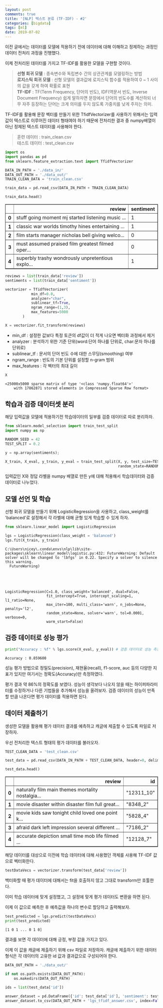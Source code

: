 ```yaml
---
layout: post
comments: true
title: '[NLP] 텍스트 분류 (TF-IDF) - #2'
categories: [bigdata]
tags: [ml]
date: 2019-07-02
---
```


이전 글에서는 데이터를 모델에 적용하기 전에 데이터에 대해 이해하고 정제하는 과정인 데이터 전처리 과정을 진행했다. 

이제 전처리된 데이터를 가지고 TF-IDF를 활용한 모델을 구현할 것이다.

> **선형 회귀 모델** : 종속변수와 독립변수 간의 상관관계를 모델링하는 방법<br/>
> **로지스틱 회귀 모델** : 선형 모델의 결과값에 로지스틱 함수를 적용하여 0 ~ 1 사이의 값을 갖게 하여 확률로 표현<br/>
> **TF-IDF** : TF(Term Frequency, 단어의 빈도), IDF(역문서 빈도, Inverse Document Frequency) 쉽게 말하자면 문장에서 단어의 빈도수를 계산하되 너무 자주 등장하는 단어는 크게 의미를 두지 않도록 가중치를 낮게 주자는 의미.

TF-IDF를 활용해 문장 벡터를 만들기 위한 TfidfVectorizer를 사용하기 위해서는 입력값이 텍스트로 이루어진 데이터 형태여야 하기 때문에 전처리한 결과 중 numpy배열이 아닌 정제된 텍스트 데이터를 사용해야 한다.

>훈련 데이터 : train_clean.csv<br/>
>테스트 데이터 : test_clean.csv


```python
import os
import pandas as pd
from sklearn.feature_extraction.text import TfidfVectorizer
```


```python
DATA_IN_PATH = './data_in/'
DATA_OUT_PATH = './data_out/'
TRAIN_CLEAN_DATA = 'train_clean.csv'
```


```python
train_data = pd.read_csv(DATA_IN_PATH + TRAIN_CLEAN_DATA)
```


```python
train_data.head()
```




<div>
<style scoped>
    .dataframe tbody tr th:only-of-type {
        vertical-align: middle;
    }

    .dataframe tbody tr th {
        vertical-align: top;
    }

    .dataframe thead th {
        text-align: right;
    }
</style>
<table border="1" class="dataframe">
  <thead>
    <tr style="text-align: right;">
      <th></th>
      <th>review</th>
      <th>sentiment</th>
    </tr>
  </thead>
  <tbody>
    <tr>
      <th>0</th>
      <td>stuff going moment mj started listening music ...</td>
      <td>1</td>
    </tr>
    <tr>
      <th>1</th>
      <td>classic war worlds timothy hines entertaining ...</td>
      <td>1</td>
    </tr>
    <tr>
      <th>2</th>
      <td>film starts manager nicholas bell giving welco...</td>
      <td>0</td>
    </tr>
    <tr>
      <th>3</th>
      <td>must assumed praised film greatest filmed oper...</td>
      <td>0</td>
    </tr>
    <tr>
      <th>4</th>
      <td>superbly trashy wondrously unpretentious explo...</td>
      <td>1</td>
    </tr>
  </tbody>
</table>
</div>




```python
reviews = list(train_data['review'])
sentiments = list(train_data['sentiment'])

vectorizer = TfidfVectorizer(
            min_df=0.0,
            analyzer="char",
            sublinear_tf=True,
            ngram_range=(1,3),
            max_features=5000
        )

X = vectorizer.fit_transform(reviews)
```

- min_df : 설정한 값보다 특정 토큰의 df값이 더 적게 나오면 벡터화 과정에서 제거
- analyzer : 분석하기 위한 기준 단위(word:단어 하나를 단위로, char:문자 하나를 단위로)
- sublinear_tf : 문서의 단어 빈도 수에 대한 스무딩(smoothing) 여부
- ngram_range : 빈도의 기본 단위를 설정할 n-gram 범위
- max_features : 각 벡터의 최대 길이


```python
X
```




    <25000x5000 sparse matrix of type '<class 'numpy.float64'>'
    	with 17862871 stored elements in Compressed Sparse Row format>



## 학습과 검증 데이터셋 분리
해당 입력값을 모델에 적용하기전 학습데이터의 일부를 검증 데이터로 따로 분리하자.


```python
from sklearn.model_selection import train_test_split
import numpy as np

RANDOM_SEED = 42
TEST_SPLIT = 0.2

y = np.array(sentiments);

X_train, X_eval, y_train, y_eval = train_test_split(X, y, test_size=TEST_SPLIT, 
                                                    random_state=RANDOM_SEED)
```

입력값인 X와 정답 라벨을 numpy 배열로 만든 y에 대해 적용해서 학습데이터와 검증데이터로 나누었다.

## 모델 선언 및 학습

선형 회귀 모델을 만들기 위해 LogisticRegression을 사용하고, class_weight를 'balanced'로 설정해서 각 라벨에 대해 균형 있게 학습할 수 있게 하자.


```python
from sklearn.linear_model import LogisticRegression

lgs = LogisticRegression(class_weight = 'balanced')
lgs.fit(X_train, y_train)
```

    C:\Users\nicey\.conda\envs\nlp\lib\site-packages\sklearn\linear_model\logistic.py:432: FutureWarning: Default solver will be changed to 'lbfgs' in 0.22. Specify a solver to silence this warning.
      FutureWarning)
    




    LogisticRegression(C=1.0, class_weight='balanced', dual=False,
                       fit_intercept=True, intercept_scaling=1, l1_ratio=None,
                       max_iter=100, multi_class='warn', n_jobs=None, penalty='l2',
                       random_state=None, solver='warn', tol=0.0001, verbose=0,
                       warm_start=False)



## 검증 데이터로 성능 평가


```python
print("Accuracy : %f" % lgs.score(X_eval, y_eval)) # 검증 데이터로 성능 측정
```

    Accuracy : 0.859600
    

성능 평가 방법으로 정밀도(precision), 재현율(recall), f1-score, auc 등의 다양한 지표가 있지만 여기서는 정확도(Accuracy)만 측정하였다.

평가 결과 약 86%의 정확도를 보였다. 성능이 생각보다 나오지 않을 때는 하이퍼파라미터를 수정하거나 다른 기법들을 추가해서 성능을 올려보자. 검증 데이터의 성능이 만족할 만큼 나온다면 평가 데이터를 적용하면 된다.

## 데이터 제출하기

생성한 모델을 활용해 평가 데이터 결과를 예측하고 캐글에 제출할 수 있도록 파일로 저장하자.

우선 전처리한 텍스트 형태의 평가 데이터를 불러오자.


```python
TEST_CLEAN_DATA = 'test_clean.csv'

test_data = pd.read_csv(DATA_IN_PATH + TEST_CLEAN_DATA, header=0, delimiter=",")
```


```python
test_data.head()
```




<div>
<style scoped>
    .dataframe tbody tr th:only-of-type {
        vertical-align: middle;
    }

    .dataframe tbody tr th {
        vertical-align: top;
    }

    .dataframe thead th {
        text-align: right;
    }
</style>
<table border="1" class="dataframe">
  <thead>
    <tr style="text-align: right;">
      <th></th>
      <th>review</th>
      <th>id</th>
    </tr>
  </thead>
  <tbody>
    <tr>
      <th>0</th>
      <td>naturally film main themes mortality nostalgia...</td>
      <td>"12311_10"</td>
    </tr>
    <tr>
      <th>1</th>
      <td>movie disaster within disaster film full great...</td>
      <td>"8348_2"</td>
    </tr>
    <tr>
      <th>2</th>
      <td>movie kids saw tonight child loved one point k...</td>
      <td>"5828_4"</td>
    </tr>
    <tr>
      <th>3</th>
      <td>afraid dark left impression several different ...</td>
      <td>"7186_2"</td>
    </tr>
    <tr>
      <th>4</th>
      <td>accurate depiction small time mob life filmed ...</td>
      <td>"12128_7"</td>
    </tr>
  </tbody>
</table>
</div>



해당 데이터를 대상으로 이전에 학습 데이터에 대해 사용했던 객체를 사용해 TF-IDF 값으로 벡터화한다.


```python
testDataVecs = vectorizer.transform(test_data['review'])
```

백터화할 때 평가 데이터에 대해서는 fit을 호출하지 않고 그대로 transform만 호툴한다.

이미 학습 데이터에 맞게 설정했고, 그 설정에 맞게 평가 데이터도 변환을 하면 된다.

이제 이 값으로 예측한 후 예측값을 하나의 변수로 할당하고 출력해보자.


```python
test_predicted = lgs.predict(testDataVecs)
print(test_predicted)
```

    [1 0 1 ... 0 1 0]
    

결과를 보면 각 데이터에 대해 긍정, 부정 값을 가지고 있다.

이제 이 값을 캐글에 제출하기 위해 csv 파일로 저장하자. 캐글에 제출하기 위한 데이터 형식은 각 데이터의 고유한 id 값과 결과값으로 구성되어야 한다.


```python
DATA_OUT_PATH = './data_out/'

if not os.path.exists(DATA_OUT_PATH):
    os.makedirs(DATA_OUT_PATH)
    
ids = list(test_data['id'])

answer_dataset = pd.DataFrame({'id': test_data['id'], 'sentiment': test_predicted})
answer_dataset.to_csv(DATA_OUT_PATH + 'lgs_tfidf_answer.csv', index=False, quoting=3)
```


